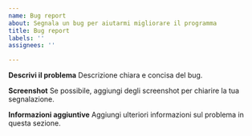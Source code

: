 ```yaml
---
name: Bug report
about: Segnala un bug per aiutarmi migliorare il programma
title: Bug report
labels: ''
assignees: ''

---
```


**Descrivi il problema**
Descrizione chiara e concisa del bug.

**Screenshot**
Se possibile, aggiungi degli screenshot per chiarire la tua segnalazione.

**Informazioni aggiuntive**
Aggiungi ulteriori informazioni sul problema in questa sezione.

